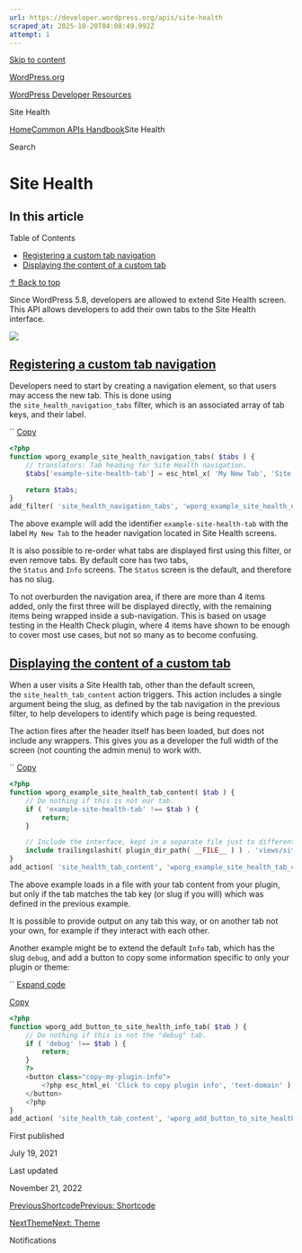 ```yaml
---
url: https://developer.wordpress.org/apis/site-health
scraped_at: 2025-10-20T04:08:49.992Z
attempt: 1
---
```


[Skip to content](https://developer.wordpress.org/apis/site-health/#wp--skip-link--target)

[WordPress.org](https://wordpress.org/)

[WordPress Developer Resources](https://developer.wordpress.org/)

Site Health


[Home](https://developer.wordpress.org/)[Common APIs Handbook](https://developer.wordpress.org/apis/)Site Health

Search

# Site Health

## In this article

Table of Contents

- [Registering a custom tab navigation](https://developer.wordpress.org/apis/site-health/#registering-a-custom-tab-navigation)
- [Displaying the content of a custom tab](https://developer.wordpress.org/apis/site-health/#displaying-the-content-of-a-custom-tab)

[↑ Back to top](https://developer.wordpress.org/apis/site-health/#wp--skip-link--target)

Since WordPress 5.8, developers are allowed to extend Site Health screen. This API allows developers to add their own tabs to the Site Health interface.

![](https://i0.wp.com/make.wordpress.org/core/files/2021/06/4-menu-items.png?ssl=1)

## [Registering a custom tab navigation](https://developer.wordpress.org/apis/site-health/\#registering-a-custom-tab-navigation)

Developers need to start by creating a navigation element, so that users may access the new tab. This is done using the `site_health_navigation_tabs` filter, which is an associated array of tab keys, and their label.

``
[Copy](https://developer.wordpress.org/apis/site-health/#)

```php
<?php
function wporg_example_site_health_navigation_tabs( $tabs ) {
    // translators: Tab heading for Site Health navigation.
    $tabs['example-site-health-tab'] = esc_html_x( 'My New Tab', 'Site Health', 'text-domain' );

    return $tabs;
}
add_filter( 'site_health_navigation_tabs', 'wporg_example_site_health_navigation_tabs' );
```

The above example will add the identifier `example-site-health-tab` with the label `My New Tab` to the header navigation located in Site Health screens.

It is also possible to re-order what tabs are displayed first using this filter, or even remove tabs. By default core has two tabs, the `Status` and `Info` screens. The `Status` screen is the default, and therefore has no slug.

To not overburden the navigation area, if there are more than 4 items added, only the first three will be displayed directly, with the remaining items being wrapped inside a sub-navigation. This is based on usage testing in the Health Check plugin, where 4 items have shown to be enough to cover most use cases, but not so many as to become confusing.

## [Displaying the content of a custom tab](https://developer.wordpress.org/apis/site-health/\#displaying-the-content-of-a-custom-tab)

When a user visits a Site Health tab, other than the default screen, the `site_health_tab_content` action triggers. This action includes a single argument being the slug, as defined by the tab navigation in the previous filter, to help developers to identify which page is being requested.

The action fires after the header itself has been loaded, but does not include any wrappers. This gives you as a developer the full width of the screen (not counting the admin menu) to work with.

``
[Copy](https://developer.wordpress.org/apis/site-health/#)

```php
<?php
function wporg_example_site_health_tab_content( $tab ) {
    // Do nothing if this is not our tab.
    if ( 'example-site-health-tab' !== $tab ) {
        return;
    }

    // Include the interface, kept in a separate file just to differentiate code from views.
    include trailingslashit( plugin_dir_path( __FILE__ ) ) . 'views/site-health-tab.php';
}
add_action( 'site_health_tab_content', 'wporg_example_site_health_tab_content' );
```

The above example loads in a file with your tab content from your plugin, but only if the tab matches the tab key (or slug if you will) which was defined in the previous example.

It is possible to provide output on any tab this way, or on another tab not your own, for example if they interact with each other.

Another example might be to extend the default `Info` tab, which has the slug `debug`, and add a button to copy some information specific to only your plugin or theme:

``
[Expand code](https://developer.wordpress.org/apis/site-health/#)

[Copy](https://developer.wordpress.org/apis/site-health/#)

```php
<?php
function wporg_add_button_to_site_health_info_tab( $tab ) {
    // Do nothing if this is not the "debug" tab.
    if ( 'debug' !== $tab ) {
        return;
    }
    ?>
    <button class="copy-my-plugin-info">
        <?php esc_html_e( 'Click to copy plugin info', 'text-domain' ); ?>
    </button>
    <?php
}
add_action( 'site_health_tab_content', 'wporg_add_button_to_site_health_info_tab' );
```

First published

July 19, 2021

Last updated

November 21, 2022

[PreviousShortcodePrevious: Shortcode](https://developer.wordpress.org/apis/shortcode/)

[NextThemeNext: Theme](https://developer.wordpress.org/apis/theme/)

Notifications